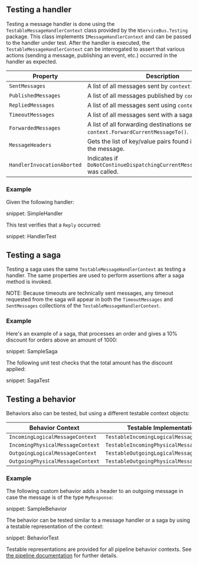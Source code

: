 ## Testing a handler

Testing a message handler is done using the `TestableMessageHandlerContext` class provided by the `NServiceBus.Testing` package. This class implements `IMessageHandlerContext` and can be passed to the handler under test. After the handler is executed, the `TestableMessageHandlerContext` can be interrogated to assert that various actions (sending a message, publishing an event, etc.) occurred in the handler as expected.

| Property | Description |
|---------------------|----------------------------------------------------------------------------------|
| `SentMessages` | A list of all messages sent by `context.Send()`. |
| `PublishedMessages` | A list of all messages published by `context.Publish()`. |
| `RepliedMessages` | A list of all messages sent using `context.Reply()`. |
| `TimeoutMessages` | A list of all messages sent with a saga timeout header. |
| `ForwardedMessages` | A list of all forwarding destinations set by `context.ForwardCurrentMessageTo()`. |
| `MessageHeaders` | Gets the list of key/value pairs found in the header of the message. |
| `HandlerInvocationAborted` | Indicates if `DoNotContinueDispatchingCurrentMessageToHandlers()` was called. |

### Example

Given the following handler:

snippet: SimpleHandler

This test verifies that a `Reply` occurred:

snippet: HandlerTest



## Testing a saga

Testing a saga uses the same `TestableMessageHandlerContext` as testing a handler. The same properties are used to perform assertions after a saga method is invoked.

NOTE: Because timeouts are technically sent messages, any timeout requested from the saga will appear in both the `TimeoutMessages` and `SentMessages` collections of the `TestableMessageHandlerContext`.

### Example

Here's an example of a saga, that processes an order and gives a 10% discount for orders above an amount of 1000:

snippet: SampleSaga

The following unit test checks that the total amount has the discount applied:

snippet: SagaTest


## Testing a behavior

Behaviors also can be tested, but using a different testable context objects:

| Behavior Context | Testable Implementation |
|-|-|
| `IncomingLogicalMessageContext` | `TestableIncomingLogicalMessageContext` |
| `IncomingPhysicalMessageContext` | `TestableIncomingPhysicalMessageContext` |
| `OutgoingLogicalMessageContext` | `TestableOutgoingLogicalMessageContext` |
| `OutgoingPhysicalMessageContext` | `TestableOutgoingPhysicalMessageContext` |

### Example

The following custom behavior adds a header to an outgoing message in case the message is of the type `MyResponse`:

snippet: SampleBehavior

The behavior can be tested similar to a message handler or a saga by using a testable representation of the context:

snippet: BehaviorTest

Testable representations are provided for all pipeline behavior contexts. See [the pipeline documentation](/nservicebus/pipeline/) for further details.
